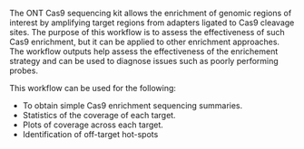 <!---This section of documentation typically contains a list of things the workflow can perform also any other intro.--->
The ONT Cas9 sequencing kit allows the enrichment of genomic
regions of interest by amplifying target regions from adapters ligated to Cas9 cleavage sites.
The purpose of this workflow is to assess the effectiveness of such Cas9 enrichment, 
but it can be applied to other enrichment approaches. The workflow outputs
help assess the effectiveness of the enrichement strategy and can be used to diagnose issues such as poorly performing probes.

This workflow can be used for the following:

+ To obtain simple Cas9 enrichment sequencing summaries.
+ Statistics of the coverage of each target.
+ Plots of coverage across each target.
+ Identification of off-target hot-spots